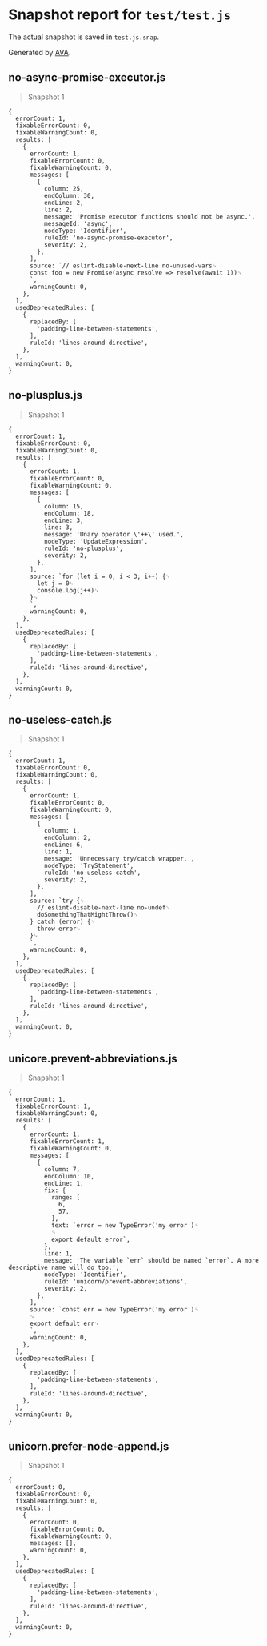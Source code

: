 # Snapshot report for `test/test.js`

The actual snapshot is saved in `test.js.snap`.

Generated by [AVA](https://ava.li).

## no-async-promise-executor.js

> Snapshot 1

    {
      errorCount: 1,
      fixableErrorCount: 0,
      fixableWarningCount: 0,
      results: [
        {
          errorCount: 1,
          fixableErrorCount: 0,
          fixableWarningCount: 0,
          messages: [
            {
              column: 25,
              endColumn: 30,
              endLine: 2,
              line: 2,
              message: 'Promise executor functions should not be async.',
              messageId: 'async',
              nodeType: 'Identifier',
              ruleId: 'no-async-promise-executor',
              severity: 2,
            },
          ],
          source: `// eslint-disable-next-line no-unused-vars␊
          const foo = new Promise(async resolve => resolve(await 1))␊
          `,
          warningCount: 0,
        },
      ],
      usedDeprecatedRules: [
        {
          replacedBy: [
            'padding-line-between-statements',
          ],
          ruleId: 'lines-around-directive',
        },
      ],
      warningCount: 0,
    }

## no-plusplus.js

> Snapshot 1

    {
      errorCount: 1,
      fixableErrorCount: 0,
      fixableWarningCount: 0,
      results: [
        {
          errorCount: 1,
          fixableErrorCount: 0,
          fixableWarningCount: 0,
          messages: [
            {
              column: 15,
              endColumn: 18,
              endLine: 3,
              line: 3,
              message: 'Unary operator \'++\' used.',
              nodeType: 'UpdateExpression',
              ruleId: 'no-plusplus',
              severity: 2,
            },
          ],
          source: `for (let i = 0; i < 3; i++) {␊
            let j = 0␊
            console.log(j++)␊
          }␊
          `,
          warningCount: 0,
        },
      ],
      usedDeprecatedRules: [
        {
          replacedBy: [
            'padding-line-between-statements',
          ],
          ruleId: 'lines-around-directive',
        },
      ],
      warningCount: 0,
    }

## no-useless-catch.js

> Snapshot 1

    {
      errorCount: 1,
      fixableErrorCount: 0,
      fixableWarningCount: 0,
      results: [
        {
          errorCount: 1,
          fixableErrorCount: 0,
          fixableWarningCount: 0,
          messages: [
            {
              column: 1,
              endColumn: 2,
              endLine: 6,
              line: 1,
              message: 'Unnecessary try/catch wrapper.',
              nodeType: 'TryStatement',
              ruleId: 'no-useless-catch',
              severity: 2,
            },
          ],
          source: `try {␊
            // eslint-disable-next-line no-undef␊
            doSomethingThatMightThrow()␊
          } catch (error) {␊
            throw error␊
          }␊
          `,
          warningCount: 0,
        },
      ],
      usedDeprecatedRules: [
        {
          replacedBy: [
            'padding-line-between-statements',
          ],
          ruleId: 'lines-around-directive',
        },
      ],
      warningCount: 0,
    }

## unicore.prevent-abbreviations.js

> Snapshot 1

    {
      errorCount: 1,
      fixableErrorCount: 1,
      fixableWarningCount: 0,
      results: [
        {
          errorCount: 1,
          fixableErrorCount: 1,
          fixableWarningCount: 0,
          messages: [
            {
              column: 7,
              endColumn: 10,
              endLine: 1,
              fix: {
                range: [
                  6,
                  57,
                ],
                text: `error = new TypeError('my error')␊
                ␊
                export default error`,
              },
              line: 1,
              message: 'The variable `err` should be named `error`. A more descriptive name will do too.',
              nodeType: 'Identifier',
              ruleId: 'unicorn/prevent-abbreviations',
              severity: 2,
            },
          ],
          source: `const err = new TypeError('my error')␊
          ␊
          export default err␊
          `,
          warningCount: 0,
        },
      ],
      usedDeprecatedRules: [
        {
          replacedBy: [
            'padding-line-between-statements',
          ],
          ruleId: 'lines-around-directive',
        },
      ],
      warningCount: 0,
    }

## unicorn.prefer-node-append.js

> Snapshot 1

    {
      errorCount: 0,
      fixableErrorCount: 0,
      fixableWarningCount: 0,
      results: [
        {
          errorCount: 0,
          fixableErrorCount: 0,
          fixableWarningCount: 0,
          messages: [],
          warningCount: 0,
        },
      ],
      usedDeprecatedRules: [
        {
          replacedBy: [
            'padding-line-between-statements',
          ],
          ruleId: 'lines-around-directive',
        },
      ],
      warningCount: 0,
    }
